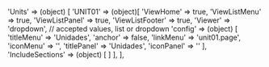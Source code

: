 <!-- IDEAL CONFIGURATION FOR THE MODEL -->

'Units' => (object) [
    'UNIT01' => (object)[
        'ViewHome' => true,
        'ViewListMenu' => true,
        'ViewListPanel' => true,
        'ViewListFooter' => true,
        'Viewer' => 'dropdown', // accepted values, list or dropdown
        'config' => (object) [
            'titleMenu' => 'Unidades',
            'anchor' =>  false,
            'linkMenu' => 'unit01.page',
            'iconMenu' => '',
            'titlePanel' => 'Unidades',
            'iconPanel' => ''
        ],
        'IncludeSections' => (object) [
        ]
    ],
],


